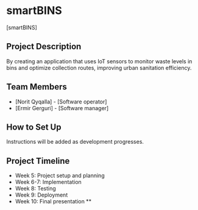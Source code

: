 # smartBINS

[smartBINS]

## Project Description
By creating an application that uses IoT sensors to monitor waste levels in bins and optimize collection routes, improving urban sanitation efficiency.

## Team Members
- [Norit Qyqalla] - [Software operator]
- [Ermir Gerguri] - [Software manager]


## How to Set Up
Instructions will be added as development progresses.

## Project Timeline
- Week 5: Project setup and planning
- Week 6-7: Implementation
- Week 8: Testing
- Week 9: Deployment
- Week 10: Final presentation
**
